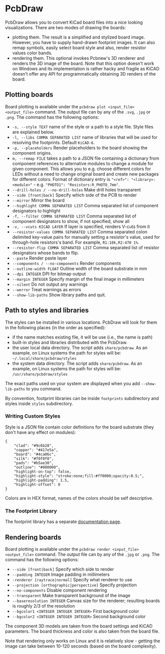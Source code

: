 # PcbDraw

PcbDraw allows you to convert KiCad board files into a nice looking
visualizations. There are two modes of drawing the boards:

- plotting them. The result is a simplified and stylized board image. However,
  you have to supply hand-drawn footprint images. It can also remap symbols,
  easily select board style and also, render resistor values color bands.
- rendering them. This optional invokes Pcbnew's 3D renderer and renders the 3D
  image of the board. Note that this option doesn't work on Windows and its
  implementation is rather hacky and fragile as KiCAD doesn't offer any API for
  programmatically obtaining 3D renders of the board.

## Plotting boards

Board plotting is available under the `pcbdraw plot <input_file> <output_file>`
command. The output file can by any of the `.svg`, `.jpg` or `.png`. The command
has the following options:

- `-s, --style TEXT` name of the style or a path to a style file. Style files
  are explained below.
- `-l, --libs COMMA SEPARATED LIST` name of libraries that will be used for
  resolving the footprints. Default `KiCAD-6`.
- `-p, --placeholders` Render placeholders to the board showing the component
  origins.
- `m, --remap FILE` takes a path to a JSON file containing a dictionary from
  component references to alternative modules to change a module for given
  component. This allows you to e.g. choose different colors for LEDs without a
  need to change original board and create new packages for different colors.
  Format of dictionary entry is `"<ref>": "<library>:<module>"`  - e.g.
  `"PHOTO1": "Resistors:R_PHOTO_7mm"`.
- `--drill-holes / --no-drill-holes` Make drill holes transparent
- `--side [front|back]` Specify which side of the PCB to render
- `--mirror` Mirror the board
- `--highlight COMMA SEPARATED LIST` Comma separated list of component
  designators to highlight
- `-f, --filter COMMA SEPARATED LIST` Comma separated list of component designators
  to show, if not specified, show all
- `-v, --vcuts KICAD LAYER` If layer is specified, renders V-cuts from it
- `--resistor-values COMMA SEPARATED LIST` Comma separated colon delimited
  key-value pairs for manually setting a resistor's value, used for through-hole
  resistors's band. For example, `R1:10k,R2:470 1%`.
- `--resistor-flip COMMA SEPARATED LIST` Comma separated list of resistor
  designators whose bands to flip.
- `--paste` Render paste layer
- `--components / --no-components` Render components
- `--outline-width FLOAT` Outline width of the board substrate in mm
- `--dpi INTEGER` DPI for bitmap output
- `--margin INTEGER` Specify margin of the final image in millimeters
- `--silent` Do not output any warnings
- `--werror` Treat warnings as errors
- `--show-lib-paths` Show library paths and quit.

## Path to styles and libraries

The styles can be installed in various locations. PcbDraw will
look for them in the following places (in the order as specified):

- if the name matches existing file, it will be use (i.e., the name is path)
- built-in styles and libraries distributed with the PcbDraw.
- the user local data directory. The script adds `share/pcbdraw`. As an
  example, on Linux systems the path for styles will be:
  `~/.local/share/pcbdraw/styles`
- the system data directory. The script adds `share/pcbdraw`. As an example, on
  Linux systems the path for styles will be: `/usr/share/pcbdraw/styles`

The exact paths used on your system are displayed when you add
`--show-lib-paths` to you command.

By convention, footprint libraries can be inside `footprints` subdirectory and
styles inside `styles` subdirectory.

### Writing Custom Styles

Style is a JSON file contain color definitions for the board substrate (they
don't have any effect on modules):

```.{json}
{
    "clad": "#9c6b28",
    "copper": "#417e5a",
    "board": "#4ca06c",
    "silk": "#f0f0f0",
    "pads": "#b5ae30",
    "outline": "#000000",
    "highlight-on-top": false,
    "highlight-style": "stroke:none;fill:#ff0000;opacity:0.5;",
    "highlight-padding": 1.5,
    "highlight-offset": 0
}
```

Colors are in HEX format, names of the colors should be self descriptive.

### The Footprint Library

The footprint library has a separate [documentation page](library.md).


## Rendering boards

Board plotting is available under the `pcbdraw render <input_file> <output_file>`
command. The output file can by any of the `.jpg` or `.png`. The command
has the following options:

- `--side [front|back]` Specify which side to render
- `--padding INTEGER` Image padding in millimeters
- `-renderer [raytrace|normal]` Specify what renderer to use
- `--projection [orthographic|perspective]` Specify projection
- `--no-components` Disable component rendering
- `--transparent` Make transparent background of the image
- `--baseresolution INTEGER` Canvas size for the renderer; resulting boards is
  roughly 2/3 of the resolution
- `--bgcolor1 <INTEGER INTEGER INTEGER>` First background color
- `--bgcolor2 <INTEGER INTEGER INTEGER>` Second background color

The component 3D models are taken from the board settings and KiCAD parameters.
The board thickness and color is also taken from the board file.

Note that rendering only works on Linux and it is relatively slow - getting the
image can take between 10-120 seconds (based on the board complexity).

